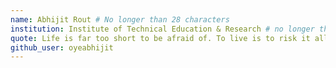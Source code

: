 ```yaml
---
name: Abhijit Rout # No longer than 28 characters
institution: Institute of Technical Education & Research # no longer than 58 characters
quote: Life is far too short to be afraid of. To live is to risk it all. # no longer than 100 characters, avoid using quotes(") to guarantee the format remains the same.
github_user: oyeabhijit
---
```

